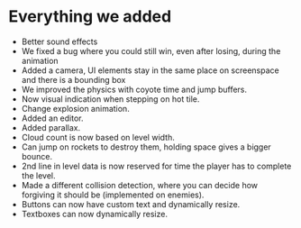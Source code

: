 # Everything we added
* Better sound effects
* We fixed a bug where you could still win, even after losing, during the animation
* Added a camera, UI elements stay in the same place on screenspace and there is a bounding box
* We improved the physics with coyote time and jump buffers. 
* Now visual indication when stepping on hot tile.
* Change explosion animation.
* Added an editor.
* Added parallax.
* Cloud count is now based on level width.
* Can jump on rockets to destroy them, holding space gives a bigger bounce.
* 2nd line in level data is now reserved for time the player has to complete the level.
* Made a different collision detection, where you can decide how forgiving it should be (implemented on enemies).
* Buttons can now have custom text and dynamically resize.
* Textboxes can now dynamically resize.